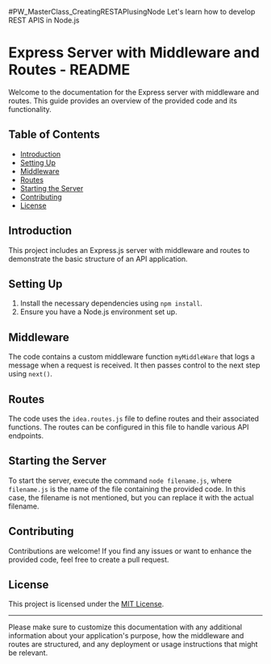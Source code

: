 #PW_MasterClass_CreatingRESTAPIusingNode
Let's learn how to develop REST APIS in Node.js
# Express Server with Middleware and Routes - README

Welcome to the documentation for the Express server with middleware and routes. This guide provides an overview of the provided code and its functionality.

## Table of Contents

- [Introduction](#introduction)
- [Setting Up](#setting-up)
- [Middleware](#middleware)
- [Routes](#routes)
- [Starting the Server](#starting-the-server)
- [Contributing](#contributing)
- [License](#license)

## Introduction

This project includes an Express.js server with middleware and routes to demonstrate the basic structure of an API application.

## Setting Up

1. Install the necessary dependencies using `npm install`.
2. Ensure you have a Node.js environment set up.

## Middleware

The code contains a custom middleware function `myMiddleWare` that logs a message when a request is received. It then passes control to the next step using `next()`.

## Routes

The code uses the `idea.routes.js` file to define routes and their associated functions. The routes can be configured in this file to handle various API endpoints.

## Starting the Server

To start the server, execute the command `node filename.js`, where `filename.js` is the name of the file containing the provided code. In this case, the filename is not mentioned, but you can replace it with the actual filename.

## Contributing

Contributions are welcome! If you find any issues or want to enhance the provided code, feel free to create a pull request.

## License

This project is licensed under the [MIT License](LICENSE).

---

Please make sure to customize this documentation with any additional information about your application's purpose, how the middleware and routes are structured, and any deployment or usage instructions that might be relevant.
